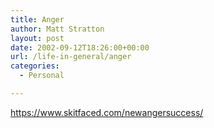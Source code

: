 ```yaml
---
title: Anger
author: Matt Stratton
layout: post
date: 2002-09-12T18:26:00+00:00
url: /life-in-general/anger
categories:
  - Personal

---
```

https://www.skitfaced.com/newangersuccess/